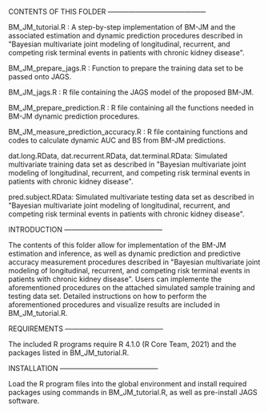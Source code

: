 CONTENTS OF THIS FOLDER ——————————————

BM_JM_tutorial.R : A step-by-step implementation of BM-JM and the associated estimation and dynamic prediction procedures described in "Bayesian multivariate joint modeling of longitudinal, recurrent, and competing risk terminal events in patients with chronic kidney disease".

BM_JM_prepare_jags.R : Function to prepare the training data set to be passed onto JAGS.

BM_JM_jags.R : R file containing the JAGS model of the proposed BM-JM.

BM_JM_prepare_prediction.R : R file containing all the functions needed in BM-JM dynamic prediction procedures.

BM_JM_measure_prediction_accuracy.R : R file containing functions and codes to calculate dynamic AUC and BS from BM-JM predictions.

dat.long.RData, dat.recurrent.RData, dat.terminal.RData: Simulated multivariate training data set as described in "Bayesian multivariate joint modeling of longitudinal, recurrent, and competing risk terminal events in patients with chronic kidney disease".

pred.subject.RData: Simulated multivariate testing data set as described in "Bayesian multivariate joint modeling of longitudinal, recurrent, and competing risk terminal events in patients with chronic kidney disease".

INTRODUCTION ——————————————

The contents of this folder allow for implementation of the BM-JM estimation and inference, as well as dynamic prediction and predictive accuracy measurement procedures described in "Bayesian multivariate joint modeling of longitudinal, recurrent, and competing risk terminal events in patients with chronic kidney disease". Users can implemente the aforementioned procedures on the attached simulated sample training and testing data set. Detailed instructions on how to perform the aforementioned procedures and visualize results are included in BM_JM_tutorial.R.

REQUIREMENTS ——————————————

The included R programs require R 4.1.0 (R Core Team, 2021) and the packages listed in BM_JM_tutorial.R. 

INSTALLATION ——————————————

Load the R program files into the global environment and install required packages using commands in BM_JM_tutorial.R, as well as pre-install JAGS software.

